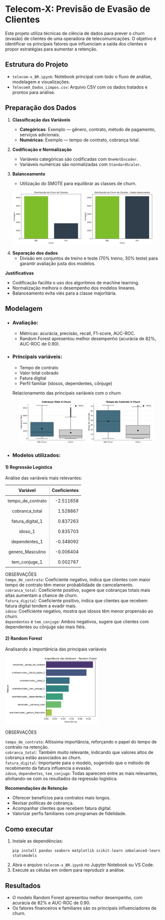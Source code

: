 # Telecom-X: Previsão de Evasão de Clientes

Este projeto utiliza técnicas de ciência de dados para prever o churn (evasão) de clientes de uma operadora de telecomunicações. O objetivo é identificar os principais fatores que influenciam a saída dos clientes e propor estratégias para aumentar a retenção.


## Estrutura do Projeto

- `telecom-x_BR.ipynb`: Notebook principal com todo o fluxo de análise, modelagem e visualizações.
- `TelecomX_Dados_Limpos.csv`: Arquivo CSV com os dados tratados e prontos para análise.

## Preparação dos Dados

1. **Classificação das Variáveis**
   - **Categóricas**: Exemplo — gênero, contrato, método de pagamento, serviços adicionais.
   - **Numéricas**: Exemplo — tempo de contrato, cobrança total.

2. **Codificação e Normalização**
   - Variáveis categóricas são codificadas com `OneHotEncoder`.
   - Variáveis numéricas são normalizadas com `StandardScaler`.

3. **Balanceamento**
   - Utilização do SMOTE para equilibrar as classes de churn.

<p align="center">
  <img src="img/distribuicao_churn.png" alt="Distribuição Churn" width="45%" />
  <img src="img/distribuicao_churn_balanceado.png" alt="Distribuição Churn Balanceado" width="45%" />
</p>

4. **Separação dos dados**
   - Divisão em conjuntos de treino e teste (70% treino, 30% teste) para garantir avaliação justa dos modelos.

**Justificativas**
   - Codificação facilita o uso dos algoritmos de machine learning.
   - Normalização melhora o desempenho dos modelos lineares.
   - Balanceamento evita viés para a classe majoritária.


## Modelagem


- ### **Avaliação**:
  - Métricas: acurácia, precisão, recall, F1-score, AUC-ROC.
  - Random Forest apresentou melhor desempenho (acurácia de 82%, AUC-ROC de 0.90).

- ### **Principais variáveis**:
  - Tempo de contrato
  - Valor total cobrado
  - Fatura digital
  - Perfil familiar (idosos, dependentes, cônjuge)


  Relacionamento das principais variáveis com o churn
  <p align="center">
  <img src="img/cobranca_total_churn.png" alt="Cobrança Total x Churn" width="45%" />
  <img src="img/tempo_contrato_churn.png" alt="Tempo Contrato x Churn" width="45%" />
</p>

- ### **Modelos utilizados**:
#### 1) Regressão Logística

Análise das variáveis mais relevantes:

<div style="text-align: center;">
  <table style="border-collapse: collapse; margin: auto;">
    <thead>
      <tr>
        <th style="border-right: 1px solid #ccc; padding: 8px; text-align: center;">Variável</th>
        <th style="padding: 8px; text-align: center;">Coeficientes</th>
      </tr>
    </thead>
    <tbody>
      <tr>
        <td style="border-right: 1px solid #ccc; padding: 8px;">tempo_de_contrato</td>
        <td style="padding: 8px; text-align: right;">-2.511658</td>
      </tr>
      <tr>
        <td style="border-right: 1px solid #ccc; padding: 8px;">cobranca_total</td>
        <td style="padding: 8px; text-align: right;">1.528867</td>
      </tr>
      <tr>
        <td style="border-right: 1px solid #ccc; padding: 8px;">fatura_digital_1</td>
        <td style="padding: 8px; text-align: right;">0.837263</td>
      </tr>
      <tr>
        <td style="border-right: 1px solid #ccc; padding: 8px;">idoso_1</td>
        <td style="padding: 8px; text-align: right;">0.835703</td>
      </tr>
      <tr>
        <td style="border-right: 1px solid #ccc; padding: 8px;">dependentes_1</td>
        <td style="padding: 8px; text-align: right;">-0.348092</td>
      </tr>
      <tr>
        <td style="border-right: 1px solid #ccc; padding: 8px;">genero_Masculino</td>
        <td style="padding: 8px; text-align: right;">-0.006404</td>
      </tr>
      <tr>
        <td style="border-right: 1px solid #ccc; padding: 8px;">tem_conjuge_1</td>
        <td style="padding: 8px; text-align: right;">0.002767</td>
      </tr>
    </tbody>
  </table>
</div>

OBSERVAÇÕES  
`tempo_de_contrato`: Coeficiente negativo, indica que clientes com maior tempo de contrato têm menor probabilidade de camcelamento.  
`cobranca_total`: Coeficiente positivo, sugere que cobranças totais mais altas aumentam a chance de churn.  
`fatura_digital`: Coeficiente positivo, indica que clientes que recebem fatura digital tendem a evadir mais.  
`idoso`: Coeficiente negativo, mostra que idosos têm menor propensão ao churn.  
`dependentes` e `tem_conjuge`: Ambos negativos, sugere que clientes com dependentes ou cônjuge são mais fiéis. 


#### 2) Random Forest

Analisando a importânicia das principais variáveis  

<p align="left">
    <img src="img/rd_variaveis.png" alt="Cobrança Total x Churn" width="60%" />
</p>

OBSERVAÇÕES

`tempo_de_contrato`: Altíssima importância, reforçando o papel do tempo de contrato na retenção.  
`cobranca_total`: Também muito relevante, indicando que valores altos de cobrança estão associados ao churn.  
`fatura_digital`: Importante para o modelo, sugerindo que o método de recebimento da fatura influencia a evasão.  
`idoso`, `dependentes`, `tem_conjuge`: Todas aparecem entre as mais relevantes, alinhando-se com os resultados da regressão logística.

**Recomendações de Retenção**
   - Oferecer benefícios para contratos mais longos.
   - Revisar políticas de cobrança.
   - Acompanhar clientes que recebem fatura digital.
   - Valorizar perfis familiares com programas de fidelidade.

## Como executar

1. Instale as dependências:
   ```
   pip install pandas seaborn matplotlib scikit-learn imbalanced-learn statsmodels
   ```
2. Abra o arquivo `telecom-x_BR.ipynb` no Jupyter Notebook ou VS Code.
3. Execute as células em ordem para reproduzir a análise.

## Resultados

- O modelo Random Forest apresentou melhor desempenho, com acurácia de 82% e AUC-ROC de 0.90.
- Os fatores financeiros e familiares são os principais influenciadores de churn.